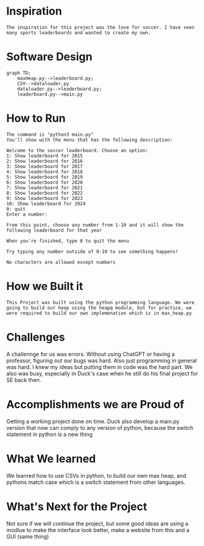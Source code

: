 # Inspiration
```
The inspiration for this project was the love for soccer. I have seen many sports leaderboards and wanted to create my own. 
```
# Software Design
```mermaid
graph TD;
    maxHeap.py-->leaderboard.py;
    CSV-->dataloader.py
    dataloader.py-->leaderboard.py;
    leaderboard.py-->main.py
```

# How to Run 
```
The command is "python3 main.py"
You'll show with the menu that has the following description:

Welcome to the soccer leaderboard. Choose an option:
1: Show leaderboard for 2015
2: Show leaderboard for 2016
3: Show leaderboard for 2017
4: Show leaderboard for 2018
5: Show leaderboard for 2019
6: Show leaderboard for 2020
7: Show leaderboard for 2021
8: Show leaderboard for 2022
9: Show leaderboard for 2023
10: Show leaderboard for 2024
0: quit
Enter a number:

From this point, choose any number from 1-10 and it will show the following leaderboard for that year

When you're finished, type 0 to quit the menu

Try typing any number outside of 0-10 to see something happens!

No characters are allowed except numbers
```

# How we Built it
```
This Project was built using the python programming language. We were going to build our heap using the heapq module, but for practice, we were required to build our own implemenation which is in max_heap.py 
```

# Challenges 
A challennge for us was errors. Without using ChatGPT or having a professor, figuring out our bugs was hard. Also just programming in general was hard. I knew my ideas but putting them in code was the hard part. We also was busy, especially in Duck's case when he still do his final project for SE back then.

# Accomplishments we are Proud of
Getting a working project done on time. Duck also develop a main.py version that now can comply to any version of python, because the switch statement in python is a new thing

# What We learned
We leanred how to use CSVs in python, to build our own max heap, and pythons match case which is a switch statement from other languages. 

# What's Next for the Project
Not sure if we will continue the project, but some good ideas are using a modlue to make the interface look better, make a website from this and a GUI (same thing)
